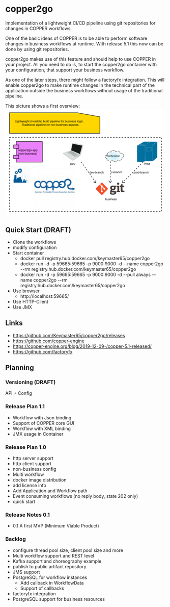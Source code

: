 # copper2go
 Implementation of a lightweight CI/CD pipeline using git repositories for changes 
 in COPPER workflows.
 
 One of the basic ideas of COPPER is to be able to perform software changes in business
 workflows at runtime. With release 5.1 this now can be done by using git repositories.
 
copper2go makes use of this feature and should help to use COPPER in your project. 
All you need to do is, to start the copper2go container with your configuration,
that support your business workflow.
 
 As one of the later steps, there might follow a factoryfx integration. 
 This will enable copper2go to make runtime changes in the technical part of the application 
 outside the business workflows without usage of the traditional pipeline.
 
 This picture shows a first overview:
 ![This picture shows a first overview](copper2goOverview.svg)

## Quick Start (DRAFT)
 * Clone the workflows
 * modify configuration
 * Start container
   * docker pull registry.hub.docker.com/keymaster65/copper2go
   * docker run -d -p 59665:59665 -p 9000:9000 -d --name copper2go --rm registry.hub.docker.com/keymaster65/copper2go
   * docker run -d -p 59665:59665 -p 9000:9000 -d --pull always --name copper2go --rm registry.hub.docker.com/keymaster65/copper2go
 * Use browser
   * http://localhost:59665/
 * Use HTTP-Client
 * Use JMX
 
## Links
  * https://github.com/Keymaster65/copper2go/releases
  * https://github.com/copper-engine
  * https://copper-engine.org/blog/2019-12-09-/copper-5.1-released/
  * https://github.com/factoryfx
 
## Planning

### Versioning (DRAFT)
API + Config

   
### Release Plan 1.1
 * Workflow with Json binding
 * Support of COPPER core GUI
 * Workflow with XML binding
 * JMX usage in Container

### Release Plan 1.0
 * http server support
 * http client support
 * non-business config
 * Multi workflow
 * docker image distribution
 * add license info
 * Add Application and Workflow path 
 * Event consuming workflows (no reply body, state 202 only)
 * quick start
  
### Release Notes 0.1
 * 0.1 A first MVP (Minimum Viable Product)

### Backlog
 * configure thread pool size, client pool size and more
 * Multi workflow support and REST level
 * Kafka support and choreography example
 * publish to public artifact repository
 * JMS support 
 * PostgreSQL for workflow instances
   * Add callback in WorkflowData
   * Support of callbacks
 * factoryfx integration
 * PostgreSQL support for business resources

